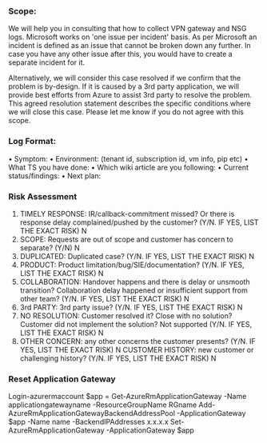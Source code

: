 ﻿### Scope:

We will help you in consulting that how to collect VPN gateway and NSG logs. Microsoft works on 'one issue per incident' basis. As per Microsoft an incident is defined as an issue that cannot be broken down any further. In case you have any other issue after this, you would have to create a separate incident for it.

Alternatively, we will consider this case resolved if we confirm that the problem is by-design. If it is caused by a 3rd party application, we will provide best efforts from Azure to assist 3rd party to resolve the problem.
This agreed resolution statement describes the specific conditions where we will close this case. Please let me know if you do not agree with this scope.


### Log Format:
•	Symptom:
•	Environment: (tenant id, subscription id, vm info, pip etc)
•	What TS you have done:
•	Which wiki article are you following:
•	Current status/findings:
•	Next plan:

### Risk Assessment

1) TIMELY RESPONSE: IR/callback-commitment missed? Or there is response delay complained/pushed by the customer? (Y/N. IF YES, LIST THE EXACT RISK)
   N
2) SCOPE: Requests are out of scope and customer has concern to separate? (Y/N)
   N
3) DUPLICATED: Duplicated case? (Y/N. IF YES, LIST THE EXACT RISK)
   N
4) PRODUCT: Product limitation/bug/SIE/documentation? (Y/N. IF YES, LIST THE EXACT RISK)
   N
5) COLLABORATION: Handover happens and there is delay or unsmooth transition? Collaboration delay happened or insufficient support from other team? (Y/N. IF YES, LIST THE EXACT RISK)
   N
6) 3rd PARTY: 3rd party issue? (Y/N. IF YES, LIST THE EXACT RISK)
   N
7) NO RESOLUTION: Customer resolved it? Close with no solution? Customer did not implement the solution? Not supported (Y/N. IF YES, LIST THE EXACT RISK)
   N
8) OTHER CONCERN: any other concerns the customer presents? (Y/N. IF YES, LIST THE EXACT RISK)
   N
CUSTOMER HISTORY: new customer or challenging history? (Y/N. IF YES, LIST THE EXACT RISK)
   N
   
   
### Reset Application Gateway
Login-azurermaccount
$app = Get-AzureRmApplicationGateway -Name applicationgatewayname -ResourceGroupName RGname
Add-AzureRmApplicationGatewayBackendAddressPool -ApplicationGateway $app -Name name -BackendIPAddresses x.x.x.x
Set-AzureRmApplicationGateway -ApplicationGateway $app    